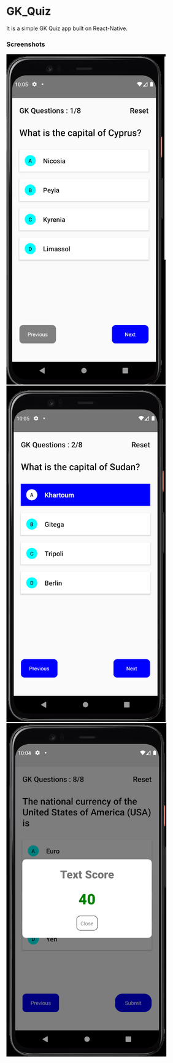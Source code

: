 # GK_Quiz
It is a simple GK Quiz app built on React-Native. 

### Screenshots
![image](src\scrrenshots\1.png )
![image](src\scrrenshots\2.png )
![image](src\scrrenshots\3.png )
